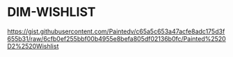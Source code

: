 # DIM-WISHLIST
https://gist.githubusercontent.com/Paintedv/c65a5c653a47acfe8adc175d3f655b31/raw/6cfb0ef255bbf00b4955e8befa805df02136b0fc/Painted%2520D2%2520Wishlist
